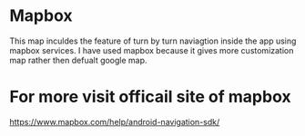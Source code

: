# Mapbox
This map inculdes the feature of turn by turn naviagtion inside the app using mapbox services. I have used mapbox because it gives
more customization map rather then defualt google map.

# For more visit officail site of mapbox
https://www.mapbox.com/help/android-navigation-sdk/
